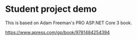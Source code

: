 # Student project demo
This is based on Adam Freeman's PRO ASP.NET Core 3 book.

https://www.apress.com/gp/book/9781484254394
